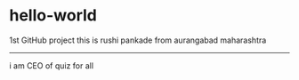 # hello-world
1st GitHub project 
this is rushi pankade from aurangabad maharashtra 
<hr>
i am CEO of quiz for all
